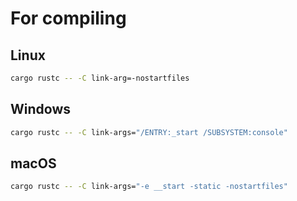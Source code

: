 # For compiling

## Linux
```bash
cargo rustc -- -C link-arg=-nostartfiles
```

## Windows
```bash
cargo rustc -- -C link-args="/ENTRY:_start /SUBSYSTEM:console"
```

## macOS
```bash
cargo rustc -- -C link-args="-e __start -static -nostartfiles"
```
